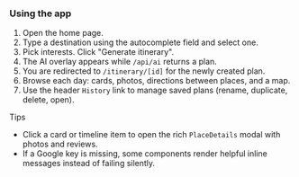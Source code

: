 ### Using the app

1. Open the home page.
2. Type a destination using the autocomplete field and select one.
3. Pick interests. Click "Generate itinerary".
4. The AI overlay appears while `/api/ai` returns a plan.
5. You are redirected to `/itinerary/[id]` for the newly created plan.
6. Browse each day: cards, photos, directions between places, and a map.
7. Use the header `History` link to manage saved plans (rename, duplicate, delete, open).

Tips

- Click a card or timeline item to open the rich `PlaceDetails` modal with photos and reviews.
- If a Google key is missing, some components render helpful inline messages instead of failing silently.
